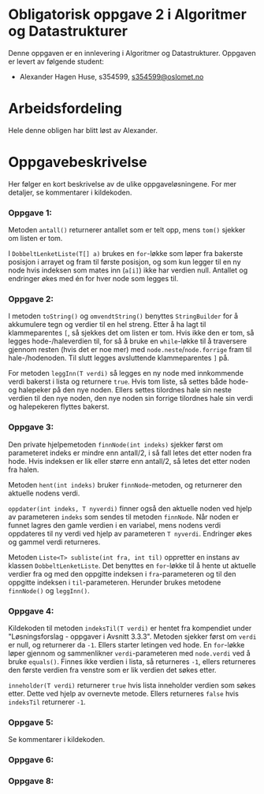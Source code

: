 # Obligatorisk oppgave 2 i Algoritmer og Datastrukturer

Denne oppgaven er en innlevering i Algoritmer og Datastrukturer. 
Oppgaven er levert av følgende student:
* Alexander Hagen Huse, s354599, s354599@oslomet.no

# Arbeidsfordeling

Hele denne obligen har blitt løst av Alexander.

# Oppgavebeskrivelse

Her følger en kort beskrivelse av de ulike oppgaveløsningene. For mer detaljer, se kommentarer i kildekoden.

### Oppgave 1:

Metoden `antall()` returnerer antallet som er telt opp, mens `tom()` sjekker om listen er tom.

I `DobbeltLenketListe(T[] a)` brukes en `for`-løkke som løper fra bakerste posisjon i arrayet og fram til første posisjon,
og som kun legger til en ny node hvis indeksen som mates inn (`a[i]`) ikke har verdien null. Antallet og endringer 
økes med én for hver node som legges til.

### Oppgave 2:

I metoden `toString()` og `omvendtString()` benyttes `StringBuilder` for å akkumulere tegn og verdier til en hel streng. Etter å
ha lagt til klammeparentes `[`, så sjekkes det om listen er tom. Hvis ikke den er tom, så legges hode-/haleverdien til,
for så å bruke en `while`-løkke til å traversere gjennom resten (hvis det er noe mer) med `node.neste`/`node.forrige` 
fram til hale-/hodenoden. Til slutt legges avsluttende klammeparentes `]` på.

For metoden `leggInn(T verdi)` så legges en ny node med innkommende verdi bakerst i lista og returnere `true`.
Hvis tom liste, så settes både hode- og halepeker på den nye noden. Ellers settes tilordnes hale sin neste verdien til 
den nye noden, den nye noden sin forrige tilordnes hale sin verdi og halepekeren flyttes bakerst.

### Oppgave 3:

Den private hjelpemetoden `finnNode(int indeks)` sjekker først om parameteret indeks er mindre enn antall/2,
i så fall letes det etter noden fra hode. Hvis indeksen er lik eller større enn antall/2, så letes det etter noden
fra halen.

Metoden `hent(int indeks)` bruker `finnNode`-metoden, og returnerer den aktuelle nodens verdi.

`oppdater(int indeks, T nyverdi)` finner også den aktuelle noden ved hjelp av parameteren `indeks` som sendes til
metoden `finnNode`. Når noden er funnet lagres den gamle verdien i en variabel, mens nodens verdi oppdateres til
ny verdi ved hjelp av parameteren `T nyverdi`. Endringer økes og gammel verdi returneres.

Metoden `Liste<T> subliste(int fra, int til)` oppretter en instans av klassen `DobbeltLenketListe`. Det benyttes
en `for`-løkke til å hente ut aktuelle verdier fra og med den oppgitte indeksen i `fra`-parameteren og til 
den oppgitte indeksen i `til`-parameteren. Herunder brukes metodene `finnNode()` og `leggInn()`.

### Oppgave 4:
Kildekoden til metoden `indeksTil(T verdi)` er hentet fra kompendiet under "Løsningsforslag - oppgaver i Avsnitt 3.3.3".
Metoden sjekker først om `verdi` er null, og returnerer da `-1`. Ellers starter letingen ved hode. En `for`-løkke
løper gjennom og sammenlikner `verdi`-parameteren med `node.verdi` ved å bruke `equals()`. Finnes ikke verdien
i lista, så returneres `-1`, ellers returneres den første verdien fra venstre som er lik verdien det søkes etter.

`inneholder(T verdi)` returnerer `true` hvis lista inneholder verdien som søkes etter. Dette ved hjelp av overnevte metode.
Ellers returneres `false` hvis `indeksTil` returnerer `-1`.

### Oppgave 5:
Se kommentarer i kildekoden.

### Oppgave 6:

### Oppgave 8:
